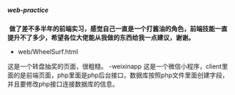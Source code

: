 ##### web-practice
  **做了差不多半年的前端实习，感觉自己一直是一个打酱油的角色，前端技能一直提升不了多少，希望各位大佬能从我做的东西给我一点建议，谢谢。**
- web/WheelSurf.html

这是一个转盘抽奖的页面，很粗糙。
-weixinapp
这是一个微信小程序，client里面的是前端页面，php里面是php后台接口，数据库按照php文件里面创建字段，并且要修改php接口连接数据库的信息。
